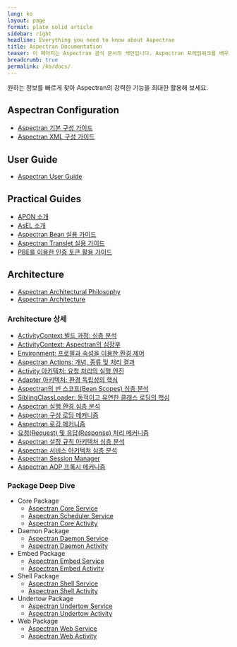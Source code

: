 ```yaml
---
lang: ko
layout: page
format: plate solid article
sidebar: right
headline: Everything you need to know about Aspectran
title: Aspectran Documentation
teaser: 이 페이지는 Aspectran 공식 문서의 색인입니다. Aspectran 프레임워크를 배우고 사용하는 데 도움이 되는 모든 문서를 여기에서 찾아볼 수 있습니다. 설정 가이드, 사용자 가이드, 실용 가이드, 아키텍처 문서 등 필요한 정보를 쉽게 탐색하고 접근할 수 있도록 구성했습니다.
breadcrumb: true
permalink: /ko/docs/
---
```


원하는 정보를 빠르게 찾아 Aspectran의 강력한 기능을 최대한 활용해 보세요.

## Aspectran Configuration

-   [Aspectran 기본 구성 가이드](aspectran-configuration_ko.md)
-   [Aspectran XML 구성 가이드](aspectran-xml-configuration_ko.md)

## User Guide

-   [Aspectran User Guide](aspectran-user-guide_ko.md)

## Practical Guides

-   [APON 소개](introduce-apon.md)
-   [AsEL 소개](introduce-asel.md)
-   [Aspectran Bean 실용 가이드](practical-guide-to-beans.md)
-   [Aspectran Translet 실용 가이드](practical-guide-to-translets.md)
-   [PBE를 이용한 인증 토큰 활용 가이드](practical-guide-to-pbe-token-based-authentication.md)

## Architecture

-   [Aspectran Architectural Philosophy](aspectran-architectural-philosophy_ko.md)
-   [Aspectran Architecture](aspectran-architecture_ko.md)

### Architecture 상세

*   [ActivityContext 빌드 과정: 심층 분석](architecture/activity-context-building.md)
*   [ActivityContext: Aspectran의 심장부](architecture/activity-context.md)
*   [Environment: 프로필과 속성을 이용한 환경 제어](architecture/activity-environment.md)
*   [Aspectran Actions: 개념, 종류 및 처리 결과](architecture/aspectran-actions.md)
*   [Activity 아키텍처: 요청 처리의 실행 엔진](architecture/aspectran-activities.md)
*   [Adapter 아키텍처: 환경 독립성의 핵심](architecture/aspectran-adapters.md)
*   [Aspectran의 빈 스코프(Bean Scopes) 심층 분석](architecture/aspectran-bean-scopes.md)
*   [SiblingClassLoader: 동적이고 유연한 클래스 로딩의 핵심](architecture/aspectran-classloader.md)
*   [Aspectran 실행 환경 심층 분석](architecture/aspectran-execution-environments.md)
*   [Aspectran 구성 로딩 메커니즘](architecture/aspectran-loading-mechanism.md)
*   [Aspectran 로깅 메커니즘](architecture/aspectran-logging-mechanism.md)
*   [요청(Request) 및 응답(Response) 처리 메커니즘](architecture/aspectran-request-response.md)
*   [Aspectran 설정 규칙 아키텍처 심층 분석](architecture/aspectran-rule-architecture.md)
*   [Aspectran 서비스 아키텍처 심층 분석](architecture/aspectran-services.md)
*   [Aspectran Session Manager](architecture/aspectran-session-manager.md)
*   [Aspectran AOP 프록시 메커니즘](architecture/new-aop-proxy-mechanism.md)

### Package Deep Dive

*   Core Package
    *   [Aspectran Core Service](architecture/packages/aspectran-core-service.md)
    *   [Aspectran Scheduler Service](architecture/packages/aspectran-scheduler-service.md)
    *   [Aspectran Core Activity](architecture/packages/aspectran-core-activity.md)
*   Daemon Package
    *   [Aspectran Daemon Service](architecture/packages/aspectran-daemon-service.md)
    *   [Aspectran Daemon Activity](architecture/packages/aspectran-daemon-activity.md)
*   Embed Package
    *   [Aspectran Embed Service](architecture/packages/aspectran-embed-service.md)
    *   [Aspectran Embed Activity](architecture/packages/aspectran-embed-activity.md)
*   Shell Package
    *   [Aspectran Shell Service](architecture/packages/aspectran-shell-service.md)
    *   [Aspectran Shell Activity](architecture/packages/aspectran-shell-activity.md)
*   Undertow Package
    *   [Aspectran Undertow Service](architecture/packages/aspectran-undertow-service.md)
    *   [Aspectran Undertow Activity](architecture/packages/aspectran-undertow-activity.md)
*   Web Package
    *   [Aspectran Web Service](architecture/packages/aspectran-web-service.md)
    *   [Aspectran Web Activity](architecture/packages/aspectran-web-activity.md)
